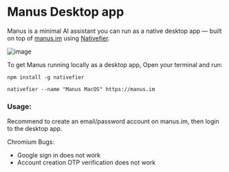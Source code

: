 # Manus Desktop app
Manus is a minimal AI assistant you can run as a native desktop app — built on top of [manus.im](https://manus.im) using [Nativefier](https://github.com/nativefier/nativefier).

![image](https://github.com/user-attachments/assets/2c24b7fe-7f27-4504-a2cf-044f22d74343)

To get Manus running locally as a desktop app, Open your terminal and run:

```
npm install -g nativefier

nativefier --name "Manus MacOS" https://manus.im
```


### Usage:

Recommend to create an email/password account on manus.im, then login to the desktop app. 

Chromium Bugs: 
- Google sign in does not work 
- Account creation OTP verification does not work
